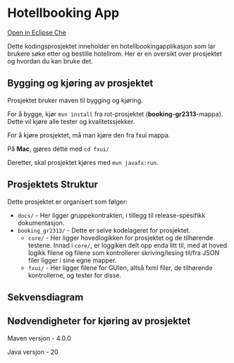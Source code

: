 # Hotellbooking App

[Open in Eclipse Che](https://che.stud.ntnu.no/#https://gitlab.stud.idi.ntnu.no/it1901/groups-2023/gr2313/gr2313?new)

Dette kodingsprosjektet inneholder en hotellbookingapplikasjon som lar brukere søke etter og bestille hotellrom. Her er en oversikt over prosjektet og hvordan du kan bruke det.

## Bygging og kjøring av prosjektet

Prosjektet bruker maven til bygging og kjøring.

For å bygge, kjør `mvn install` fra rot-prosjektet (**booking-gr2313**-mappa). Dette vil kjøre alle tester og kvalitetssjekker.

For å kjøre prosjektet, må man kjøre den fra fxui mappa.

På **Mac**, gjøres dette med `cd fxui/`

Deretter, skal prosjektet kjøres med `mvn javafx:run`.

## Prosjektets Struktur

Dette prosjektet er organisert som følger:

- `docs/` - Her ligger gruppekontrakten, i tillegg til release-spesifikk dokumentasjon.
- `booking_gr2313/` - Dette er selve kodelageret for prosjektet.
    - `core/` - Her ligger hovedlogikken for prosjektet og de tilhørende testene. Innad i `core/`, er loggiken delt opp enda litt til, med at hoved logikk filene og filene som kontrollerer skriving/lesing til/fra JSON filer ligger i sine egne mapper.
    - `fxui/` - Her ligger filene for GUIen, altså fxml filer, de tilhørende kontrollerne, og tester for disse.

## Sekvensdiagram 


## Nødvendigheter for kjøring av prosjektet

Maven versjon - 4.0.0

Java versjon - 20